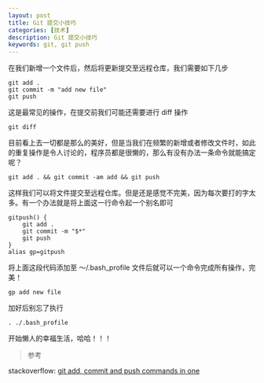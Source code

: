 ```yaml
---
layout: post
title: Git 提交小技巧
categories: [技术]
description: Git 提交小技巧
keywords: git, git push
---
```


在我们新增一个文件后，然后将更新提交至远程仓库，我们需要如下几步
```
git add .
git commit -m "add new file"
git push
```

这是最常见的操作，在提交前我们可能还需要进行 diff 操作

```
git diff
```

目前看上去一切都是那么的美好，但是当我们在频繁的新增或者修改文件时，如此的重复操作是令人讨论的，程序员都是很懒的，那么有没有办法一条命令就能搞定呢？
```
git add . && git commit -am add && git push
```
这样我们可以将文件提交至远程仓库。但是还是感觉不完美，因为每次要打的字太多。有一个办法就是将上面这一行命令起一个别名即可
```
gitpush() {
    git add .
    git commit -m "$*"
    git push
}
alias gp=gitpush
```
将上面这段代码添加至 ～/.bash_profile 文件后就可以一个命令完成所有操作，完美！
```
gp add new file
```
加好后别忘了执行
```
. ./.bash_profile
```

开始懒人的幸福生活，哈哈！！！

> 参考

stackoverflow: [git add, commit and push commands in one](https://stackoverflow.com/questions/19595067/git-add-commit-and-push-commands-in-one)

